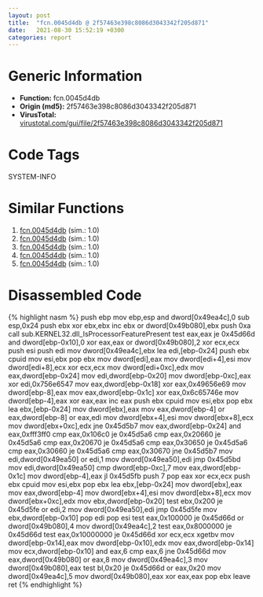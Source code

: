 ```yaml
---
layout: post
title:  "fcn.0045d4db @ 2f57463e398c8086d3043342f205d871"
date:   2021-08-30 15:52:19 +0300
categories: report
---
```


# Generic Information
- **Function:** fcn.0045d4db
- **Origin (md5):** 2f57463e398c8086d3043342f205d871
- **VirusTotal:** [virustotal.com/gui/file/2f57463e398c8086d3043342f205d871][virustotal_ref]

# Code Tags
<span class="tag" id="SYSTEM-INFO">SYSTEM-INFO</span>


# Similar Functions

1. [fcn.0045d4db][similar_1_ref] (sim.: 1.0)
2. [fcn.0045d4db][similar_2_ref] (sim.: 1.0)
3. [fcn.0045d4db][similar_3_ref] (sim.: 1.0)
4. [fcn.0045d4db][similar_4_ref] (sim.: 1.0)
5. [fcn.0045d4db][similar_5_ref] (sim.: 1.0)


# Disassembled Code

{% highlight nasm %}
push ebp
mov ebp,esp
and dword[0x49ea4c],0
sub esp,0x24
push ebx
xor ebx,ebx
inc ebx
or dword[0x49b080],ebx
push 0xa
call sub.KERNEL32.dll_IsProcessorFeaturePresent
test eax,eax
je 0x45d66d
and dword[ebp-0x10],0
xor eax,eax
or dword[0x49b080],2
xor ecx,ecx
push esi
push edi
mov dword[0x49ea4c],ebx
lea edi,[ebp-0x24]
push ebx
cpuid 
mov esi,ebx
pop ebx
mov dword[edi],eax
mov dword[edi+4],esi
mov dword[edi+8],ecx
xor ecx,ecx
mov dword[edi+0xc],edx
mov eax,dword[ebp-0x24]
mov edi,dword[ebp-0x20]
mov dword[ebp-0xc],eax
xor edi,0x756e6547
mov eax,dword[ebp-0x18]
xor eax,0x49656e69
mov dword[ebp-8],eax
mov eax,dword[ebp-0x1c]
xor eax,0x6c65746e
mov dword[ebp-4],eax
xor eax,eax
inc eax
push ebx
cpuid 
mov esi,ebx
pop ebx
lea ebx,[ebp-0x24]
mov dword[ebx],eax
mov eax,dword[ebp-4]
or eax,dword[ebp-8]
or eax,edi
mov dword[ebx+4],esi
mov dword[ebx+8],ecx
mov dword[ebx+0xc],edx
jne 0x45d5b7
mov eax,dword[ebp-0x24]
and eax,0xfff3ff0
cmp eax,0x106c0
je 0x45d5a6
cmp eax,0x20660
je 0x45d5a6
cmp eax,0x20670
je 0x45d5a6
cmp eax,0x30650
je 0x45d5a6
cmp eax,0x30660
je 0x45d5a6
cmp eax,0x30670
jne 0x45d5b7
mov edi,dword[0x49ea50]
or edi,1
mov dword[0x49ea50],edi
jmp 0x45d5bd
mov edi,dword[0x49ea50]
cmp dword[ebp-0xc],7
mov eax,dword[ebp-0x1c]
mov dword[ebp-4],eax
jl 0x45d5fb
push 7
pop eax
xor ecx,ecx
push ebx
cpuid 
mov esi,ebx
pop ebx
lea ebx,[ebp-0x24]
mov dword[ebx],eax
mov eax,dword[ebp-4]
mov dword[ebx+4],esi
mov dword[ebx+8],ecx
mov dword[ebx+0xc],edx
mov ebx,dword[ebp-0x20]
test ebx,0x200
je 0x45d5fe
or edi,2
mov dword[0x49ea50],edi
jmp 0x45d5fe
mov ebx,dword[ebp-0x10]
pop edi
pop esi
test eax,0x100000
je 0x45d66d
or dword[0x49b080],4
mov dword[0x49ea4c],2
test eax,0x8000000
je 0x45d66d
test eax,0x10000000
je 0x45d66d
xor ecx,ecx
xgetbv 
mov dword[ebp-0x14],eax
mov dword[ebp-0x10],edx
mov eax,dword[ebp-0x14]
mov ecx,dword[ebp-0x10]
and eax,6
cmp eax,6
jne 0x45d66d
mov eax,dword[0x49b080]
or eax,8
mov dword[0x49ea4c],3
mov dword[0x49b080],eax
test bl,0x20
je 0x45d66d
or eax,0x20
mov dword[0x49ea4c],5
mov dword[0x49b080],eax
xor eax,eax
pop ebx
leave 
ret 
{% endhighlight %}


[similar_1_ref]: /report/fcn.0045d4db@83f49824bfe7c3c24f4b74a2ba6ab65b
[similar_2_ref]: /report/fcn.0045d4db@ce2d7db52a4e79f76ce765b07f5eead2
[similar_3_ref]: /report/fcn.0045d4db@da55f6ad71c51a7bfc62709434cb3d45
[similar_4_ref]: /report/fcn.0045d4db@cd64783198de5872d050db281b6d529b
[similar_5_ref]: /report/fcn.0045d4db@f47bfed80cd39ec1aff63db618c8814f
[virustotal_ref]: https://www.virustotal.com/gui/file/2f57463e398c8086d3043342f205d871